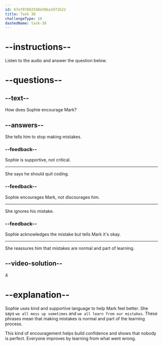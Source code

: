 ```yaml
---
id: 67ef97882548e50ba1972b22
title: Task 38
challengeType: 19
dashedName: task-38
---
```


<!-- (audio) Sophie: Don't worry, though. We all mess up sometimes. We all learn from our mistakes. -->

# --instructions--

Listen to the audio and answer the question below.

# --questions--

## --text--

How does Sophie encourage Mark?

## --answers--

She tells him to stop making mistakes.

### --feedback--

Sophie is supportive, not critical.

---

She says he should quit coding.

### --feedback--

Sophie encourages Mark, not discourages him.

---

She ignores his mistake.

### --feedback--

Sophie acknowledges the mistake but tells Mark it's okay.

---

She reassures him that mistakes are normal and part of learning.

## --video-solution--

4

# --explanation--

Sophie uses kind and supportive language to help Mark feel better. She says `we all mess up sometimes` and `we all learn from our mistakes`. These phrases mean that making mistakes is normal and part of the learning process.

This kind of encouragement helps build confidence and shows that nobody is perfect. Everyone improves by learning from what went wrong.
